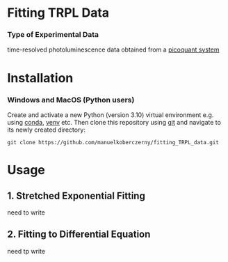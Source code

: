 # Fitting TRPL Data

### Type of Experimental Data
time-resolved photoluminescence data obtained from a [picoquant system](https://www.picoquant.com/products/category/fluorescence-spectrometers/fluotime-300-high-performance-fluorescence-lifetime-spectrometer)

# Installation
### Windows and MacOS (Python users)
Create and activate a new Python (version 3.10) virtual environment e.g. using [conda](https://conda.io/projects/conda/en/latest/user-guide/tasks/manage-environments.html), [venv](https://docs.python.org/3/library/venv.html) etc. Then clone this repository using [git](https://git-scm.com) and navigate to its newly created directory:
```
git clone https://github.com/manuelkoberczerny/fitting_TRPL_data.git
```

# Usage
## 1. Stretched Exponential Fitting
need to write


## 2. Fitting to Differential Equation
need tp write
